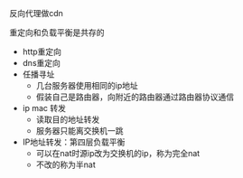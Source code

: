 反向代理做cdn

重定向和负载平衡是共存的
- http重定向
- dns重定向
- 任播寻址
    - 几台服务器使用相同的ip地址
    - 假装自己是路由器，向附近的路由器通过路由器协议通信
- ip mac 转发
    - 读取目的地址转发
    - 服务器只能离交换机一跳
- IP地址转发：第四层负载平衡
    - 可以在nat时源ip改为交换机的ip，称为完全nat
    - 不改的称为半nat